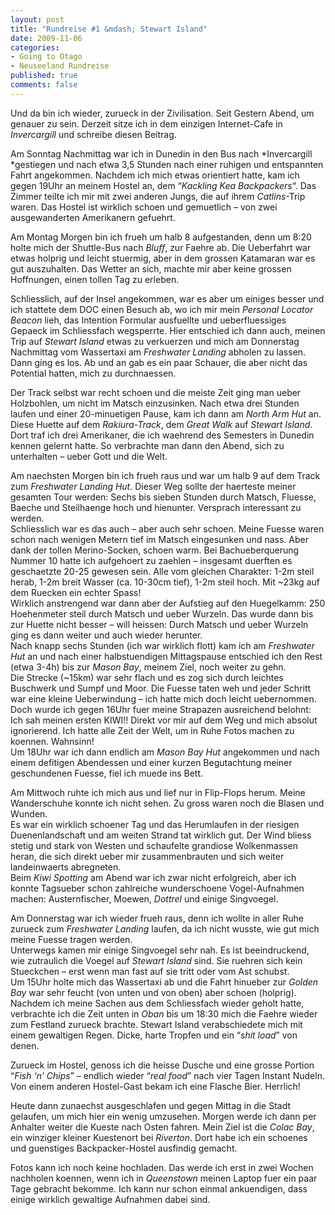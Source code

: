 ```yaml
--- 
layout: post
title: "Rundreise #1 &mdash; Stewart Island"
date: 2009-11-06
categories: 
- Going to Otago
- Neuseeland Rundreise
published: true
comments: false
---
```

Und da bin ich wieder, zurueck in der Zivilisation. Seit Gestern Abend, um genauer zu sein. Derzeit sitze ich in dem einzigen Internet-Cafe in *Invercargill* und schreibe diesen Beitrag.

<!-- more -->

Am Sonntag Nachmittag war ich in Dunedin in den Bus nach *Invercargill *gestiegen und nach etwa 3,5 Stunden nach einer ruhigen und entspannten Fahrt angekommen. Nachdem ich mich etwas orientiert hatte, kam ich gegen 19Uhr an meinem Hostel an, dem “*Kackling Kea Backpackers*“. Das Zimmer teilte ich mir mit zwei anderen Jungs, die auf ihrem *Catlins*-Trip waren. Das Hostel ist wirklich schoen und gemuetlich – von zwei ausgewanderten Amerikanern gefuehrt.

Am Montag Morgen bin ich frueh um halb 8 aufgestanden, denn um 8:20 holte mich der Shuttle-Bus nach *Bluff*, zur Faehre ab. Die Ueberfahrt war etwas holprig und leicht stuermig, aber in dem grossen Katamaran war es gut auszuhalten. Das Wetter an sich, machte mir aber keine grossen Hoffnungen, einen tollen Tag zu erleben.

Schliesslich, auf der Insel angekommen, war es aber um einiges besser und ich stattete dem DOC einen Besuch ab, wo ich mir mein *Personal Locator Beacon* lieh, das Intention Formular ausfuellte und ueberfluessiges Gepaeck im Schliessfach wegsperrte. Hier entschied ich dann auch, meinen Trip auf *Stewart Island* etwas zu verkuerzen und mich am Donnerstag Nachmittag vom Wassertaxi am *Freshwater Landing* abholen zu lassen.  
Dann ging es los. Ab und an gab es ein paar Schauer, die aber nicht das Potential hatten, mich zu durchnaessen.

Der Track selbst war recht schoen und die meiste Zeit ging man ueber Holzbohlen, um nicht im Matsch einzusinken. Nach etwa drei Stunden laufen und einer 20-minuetigen Pause, kam ich dann am *North Arm Hut* an. Diese Huette auf dem *Rakiura-Track*, dem *Great Walk* auf *Stewart Island*. Dort traf ich drei Amerikaner, die ich waehrend des Semesters in Dunedin kennen gelernt hatte. So verbrachte man dann den Abend, sich zu unterhalten – ueber Gott und die Welt.

Am naechsten Morgen bin ich frueh raus und war um halb 9 auf dem Track zum *Freshwater Landing Hut*. Dieser Weg sollte der haerteste meiner gesamten Tour werden: Sechs bis sieben Stunden durch Matsch, Fluesse, Baeche und Steilhaenge hoch und hienunter. Versprach interessant zu werden.  
Schliesslich war es das auch – aber auch sehr schoen. Meine Fuesse waren schon nach wenigen Metern tief im Matsch eingesunken und nass. Aber dank der tollen Merino-Socken, schoen warm. Bei Bachueberquerung Nummer 10 hatte ich aufgehoert zu zaehlen – insgesamt duerften es geschaetzte 20-25 gewesen sein. Alle vom gleichen Charakter: 1-2m steil herab, 1-2m breit Wasser (ca. 10-30cm tief), 1-2m steil hoch. Mit ~23kg auf dem Ruecken ein echter Spass!  
Wirklich anstrengend war dann aber der Aufstieg auf den Huegelkamm: 250 Hoehenmeter steil durch Matsch und ueber Wurzeln. Das wurde dann bis zur Huette nicht besser – will heissen: Durch Matsch und ueber Wurzeln ging es dann weiter und auch wieder herunter.  
Nach knapp sechs Stunden (ich war wirklich flott) kam ich am *Freshwater Hut* an und nach einer halbstuendigen Mittagspause entschied ich den Rest (etwa 3-4h) bis zur *Mason Bay*, meinem Ziel, noch weiter zu gehn.  
Die Strecke (~15km) war sehr flach und es zog sich durch leichtes Buschwerk und Sumpf und Moor. Die Fuesse taten weh und jeder Schritt war eine kleine Ueberwindung – ich hatte mich doch leicht uebernommen. Doch wurde ich gegen 16Uhr fuer meine Strapazen ausreichend belohnt: Ich sah meinen ersten KIWI!! Direkt vor mir auf dem Weg und mich absolut ignorierend. Ich hatte alle Zeit der Welt, um in Ruhe Fotos machen zu koennen. Wahnsinn!  
Um 18Uhr war ich dann endlich am *Mason Bay Hut* angekommen und nach einem defitigen Abendessen und einer kurzen Begutachtung meiner geschundenen Fuesse, fiel ich muede ins Bett.

Am Mittwoch ruhte ich mich aus und lief nur in Flip-Flops herum. Meine Wanderschuhe konnte ich nicht sehen. Zu gross waren noch die Blasen und Wunden.  
Es war ein wirklich schoener Tag und das Herumlaufen in der riesigen Duenenlandschaft und am weiten Strand tat wirklich gut. Der Wind bliess stetig und stark von Westen und schaufelte grandiose Wolkenmassen heran, die sich direkt ueber mir zusammenbrauten und sich weiter landeinwaerts abregneten.  
Beim *Kiwi Spotting* am Abend war ich zwar nicht erfolgreich, aber ich konnte Tagsueber schon zahlreiche wunderschoene Vogel-Aufnahmen machen: Austernfischer, Moewen, *Dottrel* und einige Singvoegel.

Am Donnerstag war ich wieder frueh raus, denn ich wollte in aller Ruhe zurueck zum *Freshwater Landing* laufen, da ich nicht wusste, wie gut mich meine Fuesse tragen werden.  
Unterwegs kamen mir einige Singvoegel sehr nah. Es ist beeindruckend, wie zutraulich die Voegel auf *Stewart Island* sind. Sie ruehren sich kein Stueckchen – erst wenn man fast auf sie tritt oder vom Ast schubst.  
Um 15Uhr holte mich das Wassertaxi ab und die Fahrt hinueber zur *Golden Bay* war sehr feucht (von unten und von oben) aber schoen (holprig).  
Nachdem ich meine Sachen aus dem Schliessfach wieder geholt hatte, verbrachte ich die Zeit unten in *Oban* bis um 18:30 mich die Faehre wieder zum Festland zurueck brachte. Stewart Island verabschiedete mich mit einem gewaltigen Regen. Dicke, harte Tropfen und ein “*shit load*” von denen.

Zurueck im Hostel, genoss ich die heisse Dusche und eine grosse Portion “*Fish ‘n’ Chips*” – endlich wieder “*real food*” nach vier Tagen Instant Nudeln. Von einem anderen Hostel-Gast bekam ich eine Flasche Bier. Herrlich!

Heute dann zunaechst ausgeschlafen und gegen Mittag in die Stadt gelaufen, um mich hier ein wenig umzusehen. Morgen werde ich dann per Anhalter weiter die Kueste nach Osten fahren. Mein Ziel ist die *Colac Bay*, ein winziger kleiner Kuestenort bei *Riverton*. Dort habe ich ein schoenes und guenstiges Backpacker-Hostel ausfindig gemacht.

Fotos kann ich noch keine hochladen. Das werde ich erst in zwei Wochen nachholen koennen, wenn ich in *Queenstown* meinen Laptop fuer ein paar Tage gebracht bekomme. Ich kann nur schon einmal ankuendigen, dass einige wirklich gewaltige Aufnahmen dabei sind.
